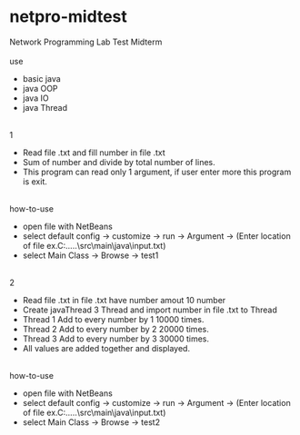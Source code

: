 # netpro-midtest
Network Programming Lab Test Midterm<br><br>
use<br>
  - basic java<br>
  - java OOP<br>
  - java IO<br>
  - java Thread<br><br>

1<br>
- Read file .txt and fill number in file .txt<br>
- Sum of number and divide by total number of lines.<br>
- This program can read only 1 argument, if user enter more this program is exit.<br><br>

how-to-use
- open file with NetBeans<br>
- select default config -> customize -> run -> Argument -> (Enter location of file ex.C:\.....\src\main\java\input.txt)<br>
- select Main Class -> Browse -> test1<br><br>


2<br>
- Read file .txt in file .txt have number amout 10 number<br>
- Create javaThread 3 Thread  and import number in file .txt to Thread<br>
- Thread 1 Add to every number by 1 10000 times.<br>
- Thread 2 Add to every number by 2 20000 times.<br>
- Thread 3 Add to every number by 3 30000 times.<br>
- All values ​​are added together and displayed.<br><br>

how-to-use
- open file with NetBeans<br>
- select default config -> customize -> run -> Argument -> (Enter location of file ex.C:\.....\src\main\java\input.txt)<br>
- select Main Class -> Browse -> test2
    
